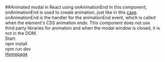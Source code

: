 ##Animated modal in React using onAnimationEnd
In this component, onAnimationEnd is used to create animation, just like in this [case](https://shedov.top/animated-dropdown-menu-in-react/). onAnimationEnd is the handler for the animationEnd event, which is called when the element's CSS animation ends. This component does not use third party libraries for animation and when the modal window is closed, it is not in the DOM.\
Start:\
npm install\
npm run dev\
[Homepage](https://shedov.top/animated-modal-in-react-using-onanimationend/)
